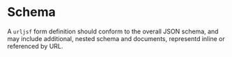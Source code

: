 # Schema

A `urljsf` form definition should conform to the overall JSON schema, and may include
additional, nested schema and documents, representd inline or referenced by URL.

```{jsonschema} ../../js/schema/v0/form.schema.json

```
